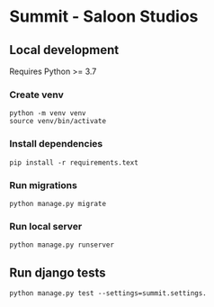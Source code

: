 # Summit - Saloon Studios

## Local development
Requires Python >= 3.7

### Create venv 
```
python -m venv venv
source venv/bin/activate
```

### Install dependencies
```
pip install -r requirements.text
```

### Run migrations
```
python manage.py migrate
```

### Run local server
```
python manage.py runserver
```

## Run django tests
```
python manage.py test --settings=summit.settings.
```